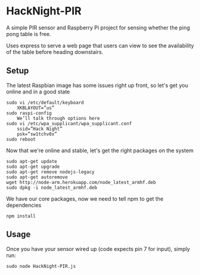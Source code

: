 HackNight-PIR
==========

A simple PIR sensor and Raspberry Pi project for sensing whether the ping pong
table is free.

Uses express to serve a web page that users can view to see the availability of
the table before heading downstairs.

## Setup
The latest Raspbian image has some issues right up front, so let's get you online
and in a good state
```
sudo vi /etc/default/keyboard
	XKBLAYOUT=”us”
sudo raspi-config
	We’ll talk through options here
sudo vi /etc/wpa_supplicant/wpa_supplicant.conf
	ssid=”Hack Night”
	psk=”sw1tchv0x”
sudo reboot
```

Now that we're online and stable, let's get the right packages on the system
```
sudo apt-get update
sudo apt-get upgrade
sudo apt-get remove nodejs-legacy
sudo apt-get autoremove
wget http://node-arm.herokuapp.com/node_latest_armhf.deb
sudo dpkg -i node_latest_armhf.deb
```
We have our core packages, now we need to tell npm to get the dependencies
```
npm install
```

## Usage
Once you have your sensor wired up (code expects pin 7 for input), simply run:
```
sudo node HackNight-PIR.js
```

